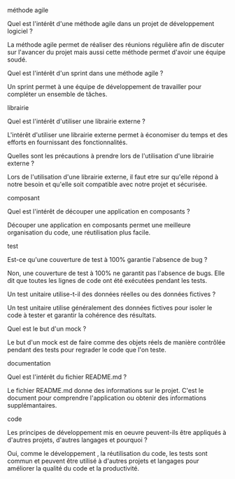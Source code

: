 méthode agile

Quel est l'intérêt d'une méthode agile dans un projet de développement logiciel ?

La méthode agile permet de réaliser des réunions régulière afin de discuter sur l'avancer du projet mais aussi cette méthode permet d'avoir une équipe soudé.

Quel est l'intérêt d'un sprint dans une méthode agile ?

Un sprint permet à une équipe de développement de travailler pour compléter un ensemble de tâches.

librairie

Quel est l'intérêt d'utiliser une librairie externe ?

L'intérêt d'utiliser une librairie externe permet à économiser du temps et des efforts en fournissant des fonctionnalités.

Quelles sont les précautions à prendre lors de l'utilisation d'une librairie externe ?

Lors de l'utilisation d'une librairie externe, il faut etre sur qu'elle répond à notre besoin et qu'elle soit compatible avec notre projet et sécurisée.

composant

Quel est l'intérêt de découper une application en composants ?

Découper une application en composants permet une meilleure organisation du code, une réutilisation plus facile.

test

Est-ce qu'une couverture de test à 100% garantie l'absence de bug ?

Non, une couverture de test à 100% ne garantit pas l'absence de bugs. Elle dit que toutes les lignes de code ont été exécutées pendant les tests.

Un test unitaire utilise-t-il des données réelles ou des données fictives ?

Un test unitaire utilise généralement des données fictives pour isoler le code à tester et garantir la cohérence des résultats.

Quel est le but d'un mock ?

Le but d'un mock est de faire comme des objets réels de manière contrôlée pendant des tests pour regrader le code que l'on teste.

documentation

Quel est l'intérêt du fichier README.md ?

Le fichier README.md donne des informations sur le projet. C'est le document pour comprendre l'application ou obtenir des informations supplémantaires.

code

Les principes de développement mis en oeuvre peuvent-ils être appliqués à d'autres projets, d'autres langages et pourquoi ?

Oui, comme le développement , la réutilisation du code, les tests sont commun et peuvent être utilisé à d'autres projets et langages pour améliorer la qualité du code et la productivité.
